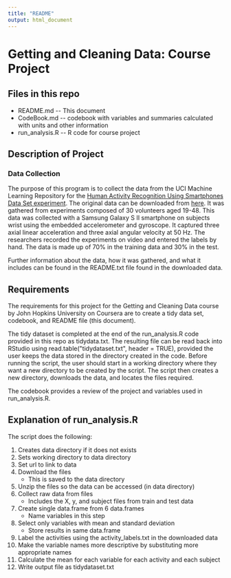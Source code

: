```yaml
---
title: "README"
output: html_document
---
```


# Getting and Cleaning Data: Course Project  
  
## Files in this repo  
  
* README.md -- This document
* CodeBook.md -- codebook with variables and summaries calculated with units and other information
* run_analysis.R -- R code for course project

## Description of Project  

### Data Collection

The purpose of this program is to collect the data from the UCI Machine Learning Repository for the [Human Activity Recognition Using Smartphones Data Set experiment](http://archive.ics.uci.edu/ml/datasets/Human+Activity+Recognition+Using+Smartphones). The original data can be downloaded from [here](https://d396qusza40orc.cloudfront.net/getdata%2Fprojectfiles%2FUCI%20HAR%20Dataset.zip).  It was gathered from experiments composed of 30 volunteers aged 19-48. This data was collected with a Samsung Galaxy S II smartphone on subjects wrist using the embedded accelerometer and gyroscope.  It captured three axial linear acceleration and three axial angular velocity at 50 Hz.  The researchers recorded the experiments on video and entered the labels by hand.  The data is made up of 70% in the training data and 30% in the test.

Further information about the data, how it was gathered, and what it includes can be found in the README.txt file found in the downloaded data.

## Requirements

The requirements for this project for the Getting and Cleaning Data course by John Hopkins University on Coursera are to create a tidy data set, codebook, and README file (this document).  

The tidy dataset is completed at the end of the run_analysis.R code provided in this repo as tidydata.txt.  The resulting file can be read back into RStudio using read.table("tidydataset.txt", header = TRUE), provided the user keeps the data stored in the directory created in the code.  Before running the script, the user should start in a working directory where they want a new directory to be created by the script.  The script then creates a new directory, downloads the data, and locates the files required.

The codebook provides a review of the project and variables used in run_analysis.R.

## Explanation of run_analysis.R

The script does the following:

1. Creates data directory if it does not exists
2. Sets working directory to data directory
3. Set url to link to data
4. Download the files
    + This is saved to the data directory
5. Unzip the files so the data can be accessed (in data directory)
6. Collect raw data from files
    + Includes the X, y, and subject files from train and test data
7. Create single data.frame from 6 data.frames
    + Name variables in this step
8. Select only variables with mean and standard deviation
    + Store results in same data.frame
9. Label the activities using the activity_labels.txt in the downloaded data
10. Make the variable names more descriptive by substituting more appropriate names
11. Calculate the mean for each variable for each activity and each subject
12. Write output file as tidydataset.txt